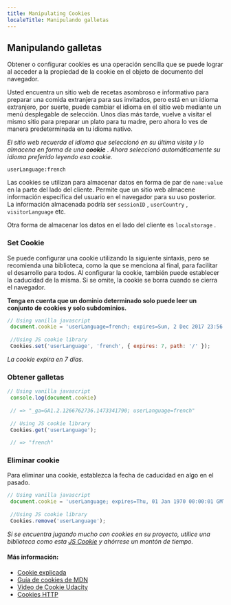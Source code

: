 ```yaml
---
title: Manipulating Cookies
localeTitle: Manipulando galletas
---
```

## Manipulando galletas

Obtener o configurar cookies es una operación sencilla que se puede lograr al acceder a la propiedad de la cookie en el objeto de documento del navegador.

Usted encuentra un sitio web de recetas asombroso e informativo para preparar una comida extranjera para sus invitados, pero está en un idioma extranjero, por suerte, puede cambiar el idioma en el sitio web mediante un menú desplegable de selección. Unos días más tarde, vuelve a visitar el mismo sitio para preparar un plato para tu madre, pero ahora lo ves de manera predeterminada en tu idioma nativo.

_El sitio web recuerda el idioma que seleccionó en su última visita y lo almacena en forma de una **cookie** . Ahora seleccionó automáticamente su idioma preferido leyendo esa cookie._

`userLanguage:french`

Las cookies se utilizan para almacenar datos en forma de par de `name:value` en la parte del lado del cliente. Permite que un sitio web almacene información específica del usuario en el navegador para su uso posterior. La información almacenada podría ser `sessionID` , `userCountry` , `visitorLanguage` etc.

Otra forma de almacenar los datos en el lado del cliente es `localstorage` .

### Set Cookie

Se puede configurar una cookie utilizando la siguiente sintaxis, pero se recomienda una biblioteca, como la que se menciona al final, para facilitar el desarrollo para todos. Al configurar la cookie, también puede establecer la caducidad de la misma. Si se omite, la cookie se borra cuando se cierra el navegador.

**Tenga en cuenta que un dominio determinado solo puede leer un conjunto de cookies y solo subdominios.**

```javascript
// Using vanilla javascript 
 document.cookie = 'userLanguage=french; expires=Sun, 2 Dec 2017 23:56:11 UTC; path=/'; 
 
 //Using JS cookie library 
 Cookies.set('userLanguage', 'french', { expires: 7, path: '/' }); 
```

_La cookie expira en 7 días._

### Obtener galletas

```javascript
// Using vanilla javascript 
 console.log(document.cookie) 
 
 // => "_ga=GA1.2.1266762736.1473341790; userLanguage=french" 
 
 // Using JS cookie library 
 Cookies.get('userLanguage'); 
 
 // => "french" 
```

### Eliminar cookie

Para eliminar una cookie, establezca la fecha de caducidad en algo en el pasado.

```javascript
// Using vanilla javascript 
 document.cookie = 'userLanguage; expires=Thu, 01 Jan 1970 00:00:01 GMT; path=/'; 
 
 //Using JS cookie library 
 Cookies.remove('userLanguage'); 
```

_Si se encuentra jugando mucho con cookies en su proyecto, utilice una biblioteca como esta [JS Cookie](https://github.com/js-cookie/js-cookie) y ahórrese un montón de tiempo._

#### Más información:

*   [Cookie explicada](https://www.quirksmode.org/js/cookies.html)
*   [Guía de cookies de MDN](https://developer.mozilla.org/en-US/docs/Web/API/document/cookie)
*   [Video de Cookie Udacity](https://www.youtube.com/watch?v=xdH9zsW1CK0)
*   [Cookies HTTP](https://developer.mozilla.org/en-US/docs/Web/HTTP/Cookies)